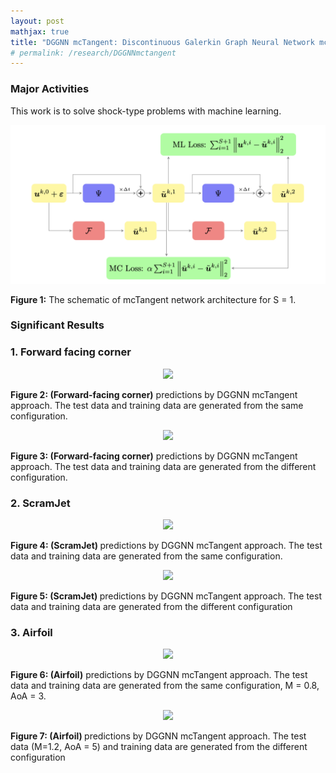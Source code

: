 ```yaml
---
layout: post
mathjax: true
title: "DGGNN mcTangent: Discontinuous Galerkin Graph Neural Network mcTangent Learning Slope for Shock Type Problems"
# permalink: /research/DGGNNmctangent
---
```


### Major Activities 
This work is to solve shock-type problems with machine learning.

<p align="center">
<img src="/assets/figures/hainguyen/mctangent_0.png">
<figcaption><b>Figure 1:</b> The schematic of mcTangent network architecture for S = 1.</figcaption>
</p>

### Significant Results
### 1. Forward facing corner 

<p align="center">
<img src="/assets/figures/hainguyen/2D_Euler_forth_same_mesh.gif">
<figcaption><b>Figure 2: (Forward-facing corner)</b> predictions by DGGNN mcTangent approach. The test data and training data are generated from the same configuration.</figcaption>
</p>

<p align="center">
<img src="/assets/figures/hainguyen/2D_Euler_forth_different_mesh.gif">
<figcaption><b>Figure 3: (Forward-facing corner)</b> predictions by DGGNN mcTangent approach. The test data and training data are generated from the different configuration.</figcaption>
</p>


### 2. ScramJet

<p align="center">
<img src="/assets/figures/hainguyen/2D_Euler_scram_jet_same_mesh_Mach3.gif">
<figcaption><b>Figure 4: (ScramJet) </b> predictions by DGGNN mcTangent approach. The test data and training data are generated from the same configuration.</figcaption>
</p>

<p align="center">
<img src="/assets/figures/hainguyen/2D_Euler_scram_jet_different_mesh_Mach3.gif">
<figcaption><b>Figure 5: (ScramJet) </b> predictions by DGGNN mcTangent approach. The test data and training data are generated from the different configuration</figcaption>
</p>


### 3. Airfoil

<p align="center">
<img src="/assets/figures/hainguyen/2D_Euler_Airfoil_Mach08_AoA3.gif">
<figcaption><b>Figure 6: (Airfoil)</b> predictions by DGGNN mcTangent approach. The test data and training data are generated from the same configuration, M = 0.8, AoA = 3.</figcaption>
</p>

<p align="center">
<img src="/assets/figures/hainguyen/2D_Euler_Airfoil_Mach1p2_AoA5.gif">
<figcaption><b>Figure 7: (Airfoil) </b> predictions by DGGNN mcTangent approach. The test data (M=1.2, AoA = 5) and training data are generated from the different configuration</figcaption>
</p>



